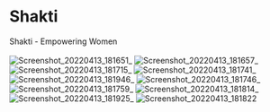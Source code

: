 # Shakti
Shakti - Empowering Women
<br>
<br>
![Screenshot_20220413_181651](https://user-images.githubusercontent.com/60067151/163184815-d80b1862-6cb7-4103-a725-913273ee3327.jpg)_
![Screenshot_20220413_181657](https://user-images.githubusercontent.com/60067151/163184823-642bbc31-e7ca-4956-a7ee-914c3623ae47.jpg)_
![Screenshot_20220413_181715](https://user-images.githubusercontent.com/60067151/163184832-c294c9de-a6b9-4b2e-9ae7-48ffe284df2c.jpg)_
![Screenshot_20220413_181741](https://user-images.githubusercontent.com/60067151/163184849-bcd859a4-689d-4cf0-a7c0-37f3805f5e11.jpg)_
![Screenshot_20220413_181946](https://user-images.githubusercontent.com/60067151/163185017-de2f1aa1-212c-42fd-82c4-886010287d27.jpg)_
![Screenshot_20220413_181746](https://user-images.githubusercontent.com/60067151/163184890-b0423f25-5874-4b19-8d61-7af86186c4fe.jpg)_
![Screenshot_20220413_181759](https://user-images.githubusercontent.com/60067151/163184927-4155e47e-a843-458d-be32-277b0eb644dc.jpg)_
![Screenshot_20220413_181814](https://user-images.githubusercontent.com/60067151/163184939-d990afaf-2441-44fc-8637-027a3688bca4.jpg)_
![Screenshot_20220413_181925](https://user-images.githubusercontent.com/60067151/163184965-188e78ae-b039-4255-9290-5d9511c17e52.jpg)_
![Screenshot_20220413_181822](https://user-images.githubusercontent.com/60067151/163184950-d41426b0-bb22-4915-acb6-292b1c18535f.jpg)


